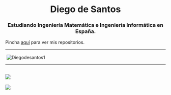 <h1 align="center">Diego de Santos</h1>
<h3 align="center">Estudiando Ingeniería Matemática e Ingeniería Informática en España.</h3>

Pincha [aquí](https://www.youtube.com/watch?v=rTgj1HxmUbg) para ver mis repositorios.



---

<p>&nbsp;<img align="center" src="https://github-readme-stats.vercel.app/api?username=Diegodesantos1&show_icons=true&theme=dark&locale=es" alt="Diegodesantos1" /></p>

---

![](https://github-readme-stats.vercel.app/api/top-langs/?username=Diegodesantos1&layout=compact&show_icons=true&&title_color=FFFFFF&text_color=FFFFFF&bg_color=131313&border_radius=8px&border_color=FFFFFF&icon_color=5865F2&card_width=445px)
---

![](https://komarev.com/ghpvc/?username=Diegodesantos1&color=grey)
